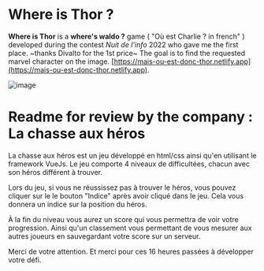 # Where is Thor ?
**Where is Thor** is a **where's waldo ?** game ( "Où est Charlie ? in french" ) developed during the contest *Nuit de l'info* 2022 who gave me the first place.
~thanks Divalto for the 1st price~
The goal is to find the requested marvel character on the image.
[https://mais-ou-est-donc-thor.netlify.app](https://mais-ou-est-donc-thor.netlify.app).

![image](https://github.com/0xPierre/Ou-est-thor/assets/64857347/8ec50900-50f6-46cc-9269-e2ebf3ef44da)

# Readme for review by the company : La chasse aux héros

La chasse aux héros est un jeu développé en html/css ainsi qu'en utilisant le framework VueJs.
Le jeu comporte 4 niveaux de difficultées, chacun avec son héros différent à trouver.

Lors du jeu, si vous ne réussissez pas à trouver le héros, vous pouvez cliquer sur le le bouton "Indice" après avoir cliqué dans le jeu. Cela vous donnera un indice sur la position du héros.

À la fin du niveau vous aurez un score qui vous permettra de voir votre progression.
Ainsi qu'un classement vous permettant de vous mesurer aux autres joueurs en sauvegardant votre score sur un serveur.

Merci de votre attention. Et merci pour ces 16 heures passées à développer votre défi.
